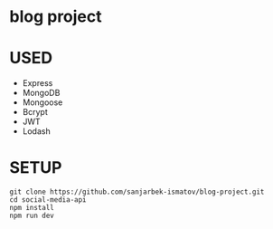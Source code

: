 # blog project

# USED

- Express
- MongoDB
- Mongoose
- Bcrypt
- JWT
- Lodash

# SETUP

```shell
git clone https://github.com/sanjarbek-ismatov/blog-project.git
cd social-media-api
npm install
npm run dev

```
